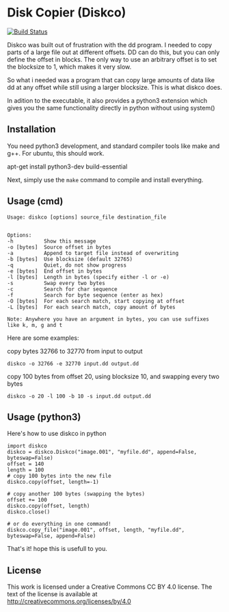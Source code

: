 # Disk Copier (Diskco)

[![Build Status](https://travis-ci.org/richmans/diskco.svg?branch=master)](https://travis-ci.org/richmans/diskco)

Diskco was built out of frustration with the dd program. I needed to copy parts of a large file out at different offsets. DD can do this, but you can only define the offset in blocks. The only way to use an arbitrary offset is to set the blocksize to 1, which makes it very slow.

So what i needed was a program that can copy large amounts of data like dd at any offset while still using a larger blocksize. This is what diskco does.

In adition to the executable, it also provides a python3 extension which gives you the same functionality directly in python without using system()

## Installation

You need python3 development, and standard compiler tools like make and g++. For ubuntu, this should work.

  apt-get install python3-dev build-essential
  
Next, simply use the `make` command to compile and install everything.

## Usage (cmd)

    Usage: diskco [options] source_file destination_file
    
    
    Options:
    -h          Show this message
    -o [bytes]  Source offset in bytes
    -a          Append to target file instead of overwriting
    -b [bytes]  Use blocksize (default 32765)
    -q          Quiet, do not show progress
    -e [bytes]  End offset in bytes
    -l [bytes]  Length in bytes (specify either -l or -e)
    -s          Swap every two bytes
    -c          Search for char sequence
    -f          Search for byte sequence (enter as hex)
    -O [bytes]  For each search match, start copying at offset
    -L [bytes]  For each search match, copy amount of bytes
    
    Note: Anywhere you have an argument in bytes, you can use suffixes like k, m, g and t

 
Here are some examples:

copy bytes 32766 to 32770 from input to output

    diskco -o 32766 -e 32770 input.dd output.dd

copy 100 bytes from offset 20, using blocksize 10, and swapping every two bytes

    diskco -o 20 -l 100 -b 10 -s input.dd output.dd

## Usage (python3)

Here's how to use diskco in python

    import diskco
    diskco = diskco.Diskco("image.001", "myfile.dd", append=False, byteswap=False)
    offset = 140
    length = 100
    # copy 100 bytes into the new file
    diskco.copy(offset, length=-1)
    
    # copy another 100 bytes (swapping the bytes)
    offset += 100
    diskco.copy(offset, length)
    diskco.close()
    
    # or do everything in one command!
    diskco.copy_file("image.001", offset, length, "myfile.dd", byteswap=False, append=False)

That's it! hope this is usefull to you.

## License

This work is licensed under a Creative Commons CC BY 4.0 license. The text of the license is available at http://creativecommons.org/licenses/by/4.0
